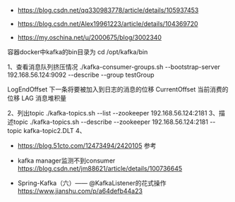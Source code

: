 * https://blog.csdn.net/qq330983778/article/details/105937453

* https://blog.csdn.net/Alex19961223/article/details/104369720

* https://my.oschina.net/u/2000675/blog/3002340

容器docker中kafka的bin目录为 cd /opt/kafka/bin


1、查看消息队列挤压情况
./kafka-consumer-groups.sh --bootstrap-server 192.168.56.124:9092 --describe --group  testGroup

LogEndOffset 下一条将要被加入到日志的消息的位移
CurrentOffset 当前消费的位移
LAG 消息堆积量

2、列出topic
./kafka-topics.sh --list --zookeeper 192.168.56.124:2181
3、描述topic
./kafka-topics.sh --describe --zookeeper 192.168.56.124:2181 --topic kafka-topic2.DLT
4、


* https://blog.51cto.com/12473494/2420105 参考


* kafka manager监测不到consumer  https://blog.csdn.net/jm88621/article/details/100736645

* Spring-Kafka（六）—— @KafkaListener的花式操作 https://www.jianshu.com/p/a64defb44a23 